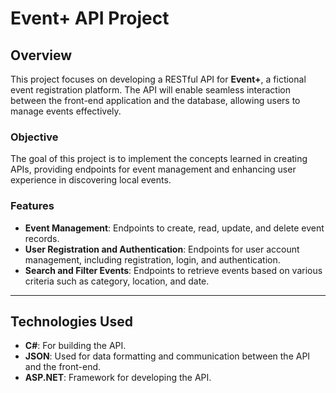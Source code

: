 # Event+ API Project

## Overview

This project focuses on developing a RESTful API for **Event+**, a fictional event registration platform. The API will enable seamless interaction between the front-end application and the database, allowing users to manage events effectively.

### Objective

The goal of this project is to implement the concepts learned in creating APIs, providing endpoints for event management and enhancing user experience in discovering local events.

### Features

- **Event Management**: Endpoints to create, read, update, and delete event records.
- **User Registration and Authentication**: Endpoints for user account management, including registration, login, and authentication.
- **Search and Filter Events**: Endpoints to retrieve events based on various criteria such as category, location, and date.

---

## Technologies Used

- **C#**: For building the API.
- **JSON**: Used for data formatting and communication between the API and the front-end.
- **ASP.NET**: Framework for developing the API.
